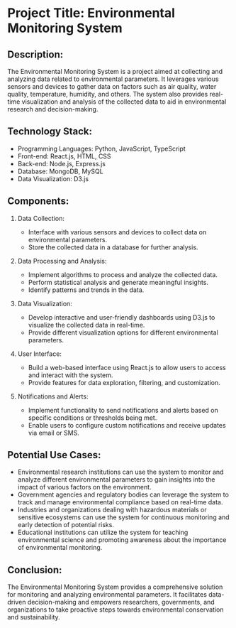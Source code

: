 
# Project Title: Environmental Monitoring System

## Description:
The Environmental Monitoring System is a project aimed at collecting and analyzing data related to environmental parameters. It leverages various sensors and devices to gather data on factors such as air quality, water quality, temperature, humidity, and others. The system also provides real-time visualization and analysis of the collected data to aid in environmental research and decision-making.

## Technology Stack:
- Programming Languages: Python, JavaScript, TypeScript
- Front-end: React.js, HTML, CSS
- Back-end: Node.js, Express.js
- Database: MongoDB, MySQL
- Data Visualization: D3.js

## Components:
1. Data Collection:
   - Interface with various sensors and devices to collect data on environmental parameters.
   - Store the collected data in a database for further analysis.

2. Data Processing and Analysis:
   - Implement algorithms to process and analyze the collected data.
   - Perform statistical analysis and generate meaningful insights.
   - Identify patterns and trends in the data.

3. Data Visualization:
   - Develop interactive and user-friendly dashboards using D3.js to visualize the collected data in real-time.
   - Provide different visualization options for different environmental parameters.

4. User Interface:
   - Build a web-based interface using React.js to allow users to access and interact with the system.
   - Provide features for data exploration, filtering, and customization.

5. Notifications and Alerts:
   - Implement functionality to send notifications and alerts based on specific conditions or thresholds being met.
   - Enable users to configure custom notifications and receive updates via email or SMS.

## Potential Use Cases:
- Environmental research institutions can use the system to monitor and analyze different environmental parameters to gain insights into the impact of various factors on the environment.
- Government agencies and regulatory bodies can leverage the system to track and manage environmental compliance based on real-time data.
- Industries and organizations dealing with hazardous materials or sensitive ecosystems can use the system for continuous monitoring and early detection of potential risks.
- Educational institutions can utilize the system for teaching environmental science and promoting awareness about the importance of environmental monitoring.

## Conclusion:
The Environmental Monitoring System provides a comprehensive solution for monitoring and analyzing environmental parameters. It facilitates data-driven decision-making and empowers researchers, governments, and organizations to take proactive steps towards environmental conservation and sustainability.
